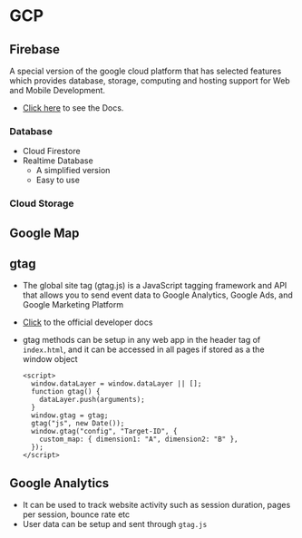 # GCP

## Firebase

A special version of the google cloud platform that has selected features which provides database, storage, computing and hosting support for Web and Mobile Development.

* [Click here](https://firebase.google.com/docs/guides) to see the Docs.

### Database

* Cloud Firestore
* Realtime Database
  * A simplified version
  * Easy to use

### Cloud Storage

## Google Map

## gtag

* The global site tag \(gtag.js\) is a JavaScript tagging framework and API that allows you to send event data to Google Analytics, Google Ads, and Google Marketing Platform
* [Click](https://developers.google.com/analytics/devguides/collection/gtagjs) to the official developer docs
* gtag methods can be setup in any web app in the header tag of `index.html`, and it can be accessed in all pages if stored as a the window object

  ```markup
  <script>
    window.dataLayer = window.dataLayer || [];
    function gtag() {
      dataLayer.push(arguments);
    }
    window.gtag = gtag;
    gtag("js", new Date());
    window.gtag("config", "Target-ID", {
      custom_map: { dimension1: "A", dimension2: "B" },
    });
  </script>
  ```

## Google Analytics

* It can be used to track website activity such as session duration, pages per session, bounce rate etc
* User data can be setup and sent through `gtag.js`

